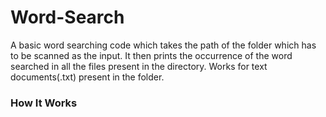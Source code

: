 # Word-Search
A basic word searching code which takes the path of the folder which has to be scanned as the input.
It then prints the occurrence of the word searched in all the files present in the directory.
Works for text documents(.txt) present in the folder.

### How It Works
